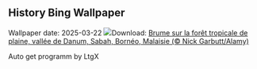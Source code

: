 ## History Bing Wallpaper
Wallpaper date: 2025-03-22
![](https://www.bing.com/th?id=OHR.DanumValley_FR-CA6929731535_UHD.jpg&w=1000)Download: [Brume sur la forêt tropicale de plaine, vallée de Danum, Sabah, Bornéo, Malaisie (© Nick Garbutt/Alamy)](https://www.bing.com/th?id=OHR.DanumValley_FR-CA6929731535_UHD.jpg)

Auto get programm by LtgX
